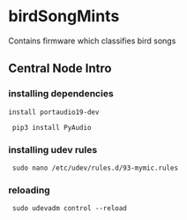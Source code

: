 # birdSongMints
Contains firmware which classifies bird songs

## Central Node Intro 
### installing dependencies 
```install portaudio19-dev```

``` pip3 install PyAudio```
### installing udev rules
``` sudo nano /etc/udev/rules.d/93-mymic.rules```
### reloading
``` sudo udevadm control --reload```

